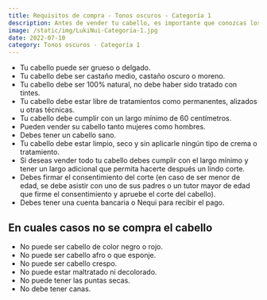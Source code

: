 ```yaml
---
title: Requisitos de compra - Tonos oscuros - Categoría 1
description: Antes de vender tu cabello, es importante que conozcas los requisitos que debes cumplir. Revisa cuidadosamente la información que te proporcionamos en esta sección para asegurarte de que tu cabello cumple con todos los criterios establecidos para esta categoría. ¡Estamos aquí para ayudarte en todo lo que necesitas!
image: /static/img/LukiNui-Categoria-1.jpg
date: 2022-07-10
category: Tonos oscuros - Categoría 1
---
```


- Tu cabello puede ser grueso o delgado.
- Tu cabello debe ser castaño medio, castaño oscuro o moreno.
- Tu cabello debe ser 100% natural, no debe haber sido tratado con tintes.
- Tu cabello debe estar libre de tratamientos como permanentes, alizados u otras técnicas.
- Tu cabello debe cumplir con un largo mínimo de 60 centímetros.
- Pueden vender su cabello tanto mujeres como hombres.
- Debes tener un cabello sano.
- Tu cabello debe estar limpio, seco y sin aplicarle ningún tipo de crema o tratamiento.
- Si deseas vender todo tu cabello debes cumplir con el largo mínimo y tener un largo adicional que permita hacerte después un lindo corte.
- Debes firmar el consentimiento del corte (en caso de ser menor de edad, se debe asistir con uno de sus padres o un tutor mayor de edad que firme el consentimiento y apruebe el corte del cabello).
- Debes tener una cuenta bancaria o Nequi para recibir el pago.

## En cuales casos no se compra el cabello
- No puede ser cabello de color negro o rojo.
- No puede ser cabello afro o que esponje.
- No puede ser cabello crespo.
- No puede estar maltratado ni decolorado.
- No puede tener las puntas secas.
- No debe tener canas.
